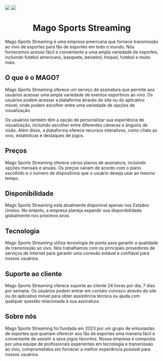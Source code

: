 <img src="https://user-images.githubusercontent.com/104173191/227793452-c9c1ddb3-c240-495f-b74e-8eb4082b2488.png">
<img src="https://img.shields.io/badge/status-em%20desenvolvimento-yellowgreen">
<p>

<h1 align="center"> Mago Sports Streaming </h1>
Mago Sports Streaming é uma empresa americana que fornece transmissão ao vivo de esportes para fãs de esportes em todo o mundo. Nós fornecemos acesso fácil e conveniente a uma ampla variedade de esportes, incluindo futebol americano, basquete, beisebol, hóquei, futebol e muito mais.

<h2> O que é o MAGO? </h2>
Mago Sports Streaming oferece um serviço de assinatura que permite aos usuários acessar uma ampla variedade de eventos esportivos ao vivo. Os usuários podem acessar a plataforma através do site ou do aplicativo móvel, onde podem escolher entre uma variedade de opções de visualização.

Os usuários também têm a opção de personalizar sua experiência de visualização, incluindo escolher entre diferentes câmeras e ângulos de visão. Além disso, a plataforma oferece recursos interativos, como chats ao vivo, estatísticas e destaques de jogos.

<h2> Preços </h2>
Mago Sports Streaming oferece vários planos de assinatura, incluindo opções mensais e anuais. Os preços variam de acordo com o plano escolhido e o número de dispositivos que o usuário deseja usar ao mesmo tempo.

<h2> Disponibilidade </h2>
Mago Sports Streaming está atualmente disponível apenas nos Estados Unidos. No entanto, a empresa planeja expandir sua disponibilidade globalmente nos próximos anos.

<h2> Tecnologia </h2>
Mago Sports Streaming utiliza tecnologia de ponta para garantir a qualidade da transmissão ao vivo. Nós trabalhamos com os principais provedores de serviços de Internet para garantir uma conexão estável e confiável para nossos usuários.

<h2> Suporte ao cliente </h2>
Mago Sports Streaming oferece suporte ao cliente 24 horas por dia, 7 dias por semana. Os usuários podem entrar em contato conosco através do site ou do aplicativo móvel para obter assistência técnica ou ajuda com qualquer questão relacionada à sua assinatura.

<h2> Sobre nós </h2>
Mago Sports Streaming foi fundada em 2023 por um grupo de entusiastas de esportes que queriam oferecer aos fãs de esportes uma maneira fácil e conveniente de assistir a seus jogos favoritos. Nossa empresa é composta por uma equipe de profissionais experientes em tecnologia e transmissão ao vivo, comprometidos em fornecer a melhor experiência possível para nossos usuários.
